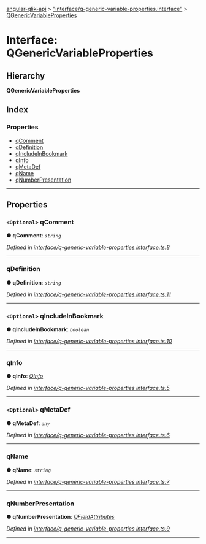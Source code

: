 [angular-qlik-api](../README.md) > ["interface/q-generic-variable-properties.interface"](../modules/_interface_q_generic_variable_properties_interface_.md) > [QGenericVariableProperties](../interfaces/_interface_q_generic_variable_properties_interface_.qgenericvariableproperties.md)

# Interface: QGenericVariableProperties

## Hierarchy

**QGenericVariableProperties**

## Index

### Properties

* [qComment](_interface_q_generic_variable_properties_interface_.qgenericvariableproperties.md#qcomment)
* [qDefinition](_interface_q_generic_variable_properties_interface_.qgenericvariableproperties.md#qdefinition)
* [qIncludeInBookmark](_interface_q_generic_variable_properties_interface_.qgenericvariableproperties.md#qincludeinbookmark)
* [qInfo](_interface_q_generic_variable_properties_interface_.qgenericvariableproperties.md#qinfo)
* [qMetaDef](_interface_q_generic_variable_properties_interface_.qgenericvariableproperties.md#qmetadef)
* [qName](_interface_q_generic_variable_properties_interface_.qgenericvariableproperties.md#qname)
* [qNumberPresentation](_interface_q_generic_variable_properties_interface_.qgenericvariableproperties.md#qnumberpresentation)

---

## Properties

<a id="qcomment"></a>

### `<Optional>` qComment

**● qComment**: *`string`*

*Defined in [interface/q-generic-variable-properties.interface.ts:8](https://github.com/goekaypamuk/angular-qlik-api/blob/be30617/src/interface/q-generic-variable-properties.interface.ts#L8)*

___
<a id="qdefinition"></a>

###  qDefinition

**● qDefinition**: *`string`*

*Defined in [interface/q-generic-variable-properties.interface.ts:11](https://github.com/goekaypamuk/angular-qlik-api/blob/be30617/src/interface/q-generic-variable-properties.interface.ts#L11)*

___
<a id="qincludeinbookmark"></a>

### `<Optional>` qIncludeInBookmark

**● qIncludeInBookmark**: *`boolean`*

*Defined in [interface/q-generic-variable-properties.interface.ts:10](https://github.com/goekaypamuk/angular-qlik-api/blob/be30617/src/interface/q-generic-variable-properties.interface.ts#L10)*

___
<a id="qinfo"></a>

###  qInfo

**● qInfo**: *[QInfo](_interface_q_info_interface_.qinfo.md)*

*Defined in [interface/q-generic-variable-properties.interface.ts:5](https://github.com/goekaypamuk/angular-qlik-api/blob/be30617/src/interface/q-generic-variable-properties.interface.ts#L5)*

___
<a id="qmetadef"></a>

### `<Optional>` qMetaDef

**● qMetaDef**: *`any`*

*Defined in [interface/q-generic-variable-properties.interface.ts:6](https://github.com/goekaypamuk/angular-qlik-api/blob/be30617/src/interface/q-generic-variable-properties.interface.ts#L6)*

___
<a id="qname"></a>

###  qName

**● qName**: *`string`*

*Defined in [interface/q-generic-variable-properties.interface.ts:7](https://github.com/goekaypamuk/angular-qlik-api/blob/be30617/src/interface/q-generic-variable-properties.interface.ts#L7)*

___
<a id="qnumberpresentation"></a>

###  qNumberPresentation

**● qNumberPresentation**: *[QFieldAttributes](_interface_q_field_attributes_interface_.qfieldattributes.md)*

*Defined in [interface/q-generic-variable-properties.interface.ts:9](https://github.com/goekaypamuk/angular-qlik-api/blob/be30617/src/interface/q-generic-variable-properties.interface.ts#L9)*

___

